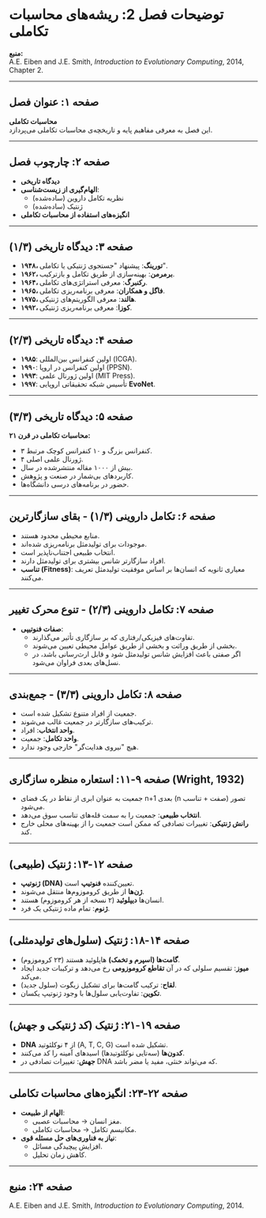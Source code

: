 # توضیحات فصل 2: ریشه‌های محاسبات تکاملی  
**منبع:**  
A.E. Eiben and J.E. Smith, *Introduction to Evolutionary Computing*, 2014, Chapter 2.  

---

## صفحه ۱: عنوان فصل  
**محاسبات تکاملی**  
این فصل به معرفی مفاهیم پایه و تاریخچه‌ی محاسبات تکاملی می‌پردازد.

---

## صفحه ۲: چارچوب فصل  
- **دیدگاه تاریخی**  
- **الهام‌گیری از زیست‌شناسی**:  
  - نظریه تکامل داروین (ساده‌شده)  
  - ژنتیک (ساده‌شده)  
- **انگیزه‌های استفاده از محاسبات تکاملی**  

---

## صفحه ۳: دیدگاه تاریخی (۱/۳)  
- **۱۹۴۸، تورینگ**: پیشنهاد "جستجوی ژنتیکی یا تکاملی".  
- **۱۹۶۲، برمرمن**: بهینه‌سازی از طریق تکامل و بازترکیب.  
- **۱۹۶۴، رکنبرگ**: معرفی استراتژی‌های تکاملی.  
- **۱۹۶۵، فاگل و همکاران**: معرفی برنامه‌ریزی تکاملی.  
- **۱۹۷۵، هالند**: معرفی الگوریتم‌های ژنتیکی.  
- **۱۹۹۲، کوزا**: معرفی برنامه‌ریزی ژنتیکی.  

---

## صفحه ۴: دیدگاه تاریخی (۲/۳)  
- **۱۹۸۵**: اولین کنفرانس بین‌المللی (ICGA).  
- **۱۹۹۰**: اولین کنفرانس در اروپا (PPSN).  
- **۱۹۹۳**: اولین ژورنال علمی (MIT Press).  
- **۱۹۹۷**: تأسیس شبکه تحقیقاتی اروپایی **EvoNet**.  

---

## صفحه ۵: دیدگاه تاریخی (۳/۳)  
**محاسبات تکاملی در قرن ۲۱:**  
- ۳ کنفرانس بزرگ و ۱۰ کنفرانس کوچک مرتبط.  
- ۴ ژورنال علمی اصلی.  
- بیش از ۱۰۰۰ مقاله منتشرشده در سال.  
- کاربردهای بی‌شمار در صنعت و پژوهش.  
- حضور در برنامه‌های درسی دانشگاه‌ها.  

---

## صفحه ۶: تکامل داروینی (۱/۳) - بقای سازگارترین  
- منابع محیطی محدود هستند.  
- موجودات برای تولیدمثل برنامه‌ریزی شده‌اند.  
- انتخاب طبیعی اجتناب‌ناپذیر است.  
- افراد سازگارتر شانس بیشتری برای تولیدمثل دارند.  
- **تناسب (Fitness)**: معیاری ثانویه که انسان‌ها بر اساس موفقیت تولیدمثل تعریف می‌کنند.  

---

## صفحه ۷: تکامل داروینی (۲/۳) - تنوع محرک تغییر  
- **صفات فنوتیپی**:  
  - تفاوت‌های فیزیکی/رفتاری که بر سازگاری تأثیر می‌گذارند.  
  - بخشی از طریق وراثت و بخشی از طریق عوامل محیطی تعیین می‌شوند.  
  - اگر صفتی باعث افزایش شانس تولیدمثل شود و قابل ارث‌رسانی باشد، در نسل‌های بعدی فراوان می‌شود.  

---

## صفحه ۸: تکامل داروینی (۳/۳) - جمع‌بندی  
- جمعیت از افراد متنوع تشکیل شده است.  
- ترکیب‌های سازگارتر در جمعیت غالب می‌شوند.  
- **واحد انتخاب**: افراد.  
- **واحد تکامل**: جمعیت.  
- هیچ "نیروی هدایت‌گر" خارجی وجود ندارد.  

---

## صفحه ۹-۱۱: استعاره منظره سازگاری (Wright, 1932)  
- جمعیت به عنوان ابری از نقاط در یک فضای n+1 بعدی (n صفت + تناسب) تصور می‌شود.  
- **انتخاب طبیعی**: جمعیت را به سمت قله‌های تناسب سوق می‌دهد.  
- **رانش ژنتیکی**: تغییرات تصادفی که ممکن است جمعیت را از بهینه‌های محلی خارج کند.  

---

## صفحه ۱۲-۱۳: ژنتیک (طبیعی)  
- **ژنوتیپ (DNA)** تعیین‌کننده **فنوتیپ** است.  
- **ژن‌ها** از طریق کروموزوم‌ها منتقل می‌شوند.  
- انسان‌ها **دیپلوئید** (۲ نسخه از هر کروموزوم) هستند.  
- **ژنوم**: تمام ماده ژنتیکی یک فرد.  

---

## صفحه ۱۴-۱۸: ژنتیک (سلول‌های تولیدمثلی)  
- **گامت‌ها (اسپرم و تخمک)** هاپلوئید هستند (۲۳ کروموزوم).  
- **میوز**: تقسیم سلولی که در آن **تقاطع کروموزومی** رخ می‌دهد و ترکیبات جدید ایجاد می‌کند.  
- **لقاح**: ترکیب گامت‌ها برای تشکیل زیگوت (سلول جدید).  
- **تکوین**: تفاوت‌یابی سلول‌ها با وجود ژنوتیپ یکسان.  

---

## صفحه ۱۹-۲۱: ژنتیک (کد ژنتیکی و جهش)  
- **DNA** از ۴ نوکلئوتید (A, T, C, G) تشکیل شده است.  
- **کدون‌ها** (سه‌تایی نوکلئوتیدها) اسیدهای آمینه را کد می‌کنند.  
- **جهش**: تغییرات تصادفی در DNA که می‌تواند خنثی، مفید یا مضر باشد.  

---

## صفحه ۲۲-۲۳: انگیزه‌های محاسبات تکاملی  
- **الهام از طبیعت**:  
  - مغز انسان → محاسبات عصبی.  
  - مکانیسم تکامل → محاسبات تکاملی.  
- **نیاز به فناوری‌های حل مسئله قوی**:  
  - افزایش پیچیدگی مسائل.  
  - کاهش زمان تحلیل.  

---

## صفحه ۲۴: منبع  
A.E. Eiben and J.E. Smith, *Introduction to Evolutionary Computing*, 2014.  